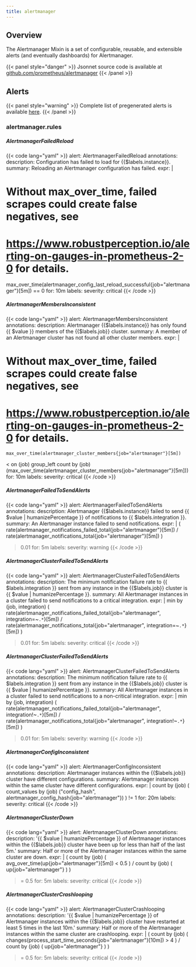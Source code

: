 ```yaml
---
title: alertmanager
---
```


## Overview

The Alertmanager Mixin is a set of configurable, reusable, and extensible alerts (and eventually dashboards) for Alertmanager.

{{< panel style="danger" >}}
Jsonnet source code is available at [github.com/prometheus/alertmanager](https://github.com/prometheus/alertmanager/tree/master/doc/alertmanager-mixin)
{{< /panel >}}

## Alerts

{{< panel style="warning" >}}
Complete list of pregenerated alerts is available [here](https://github.com/monitoring-mixins/website/blob/master/assets/alertmanager/alerts.yaml).
{{< /panel >}}

### alertmanager.rules

##### AlertmanagerFailedReload

{{< code lang="yaml" >}}
alert: AlertmanagerFailedReload
annotations:
  description: Configuration has failed to load for {{$labels.instance}}.
  summary: Reloading an Alertmanager configuration has failed.
expr: |
  # Without max_over_time, failed scrapes could create false negatives, see
  # https://www.robustperception.io/alerting-on-gauges-in-prometheus-2-0 for details.
  max_over_time(alertmanager_config_last_reload_successful{job="alertmanager"}[5m]) == 0
for: 10m
labels:
  severity: critical
{{< /code >}}
 
##### AlertmanagerMembersInconsistent

{{< code lang="yaml" >}}
alert: AlertmanagerMembersInconsistent
annotations:
  description: Alertmanager {{$labels.instance}} has only found {{ $value }} members
    of the {{$labels.job}} cluster.
  summary: A member of an Alertmanager cluster has not found all other cluster members.
expr: |
  # Without max_over_time, failed scrapes could create false negatives, see
  # https://www.robustperception.io/alerting-on-gauges-in-prometheus-2-0 for details.
    max_over_time(alertmanager_cluster_members{job="alertmanager"}[5m])
  < on (job) group_left
    count by (job) (max_over_time(alertmanager_cluster_members{job="alertmanager"}[5m]))
for: 10m
labels:
  severity: critical
{{< /code >}}
 
##### AlertmanagerFailedToSendAlerts

{{< code lang="yaml" >}}
alert: AlertmanagerFailedToSendAlerts
annotations:
  description: Alertmanager {{$labels.instance}} failed to send {{ $value | humanizePercentage
    }} of notifications to {{ $labels.integration }}.
  summary: An Alertmanager instance failed to send notifications.
expr: |
  (
    rate(alertmanager_notifications_failed_total{job="alertmanager"}[5m])
  /
    rate(alertmanager_notifications_total{job="alertmanager"}[5m])
  )
  > 0.01
for: 5m
labels:
  severity: warning
{{< /code >}}
 
##### AlertmanagerClusterFailedToSendAlerts

{{< code lang="yaml" >}}
alert: AlertmanagerClusterFailedToSendAlerts
annotations:
  description: The minimum notification failure rate to {{ $labels.integration }}
    sent from any instance in the {{$labels.job}} cluster is {{ $value | humanizePercentage
    }}.
  summary: All Alertmanager instances in a cluster failed to send notifications to
    a critical integration.
expr: |
  min by (job, integration) (
    rate(alertmanager_notifications_failed_total{job="alertmanager", integration=~`.*`}[5m])
  /
    rate(alertmanager_notifications_total{job="alertmanager", integration=~`.*`}[5m])
  )
  > 0.01
for: 5m
labels:
  severity: critical
{{< /code >}}
 
##### AlertmanagerClusterFailedToSendAlerts

{{< code lang="yaml" >}}
alert: AlertmanagerClusterFailedToSendAlerts
annotations:
  description: The minimum notification failure rate to {{ $labels.integration }}
    sent from any instance in the {{$labels.job}} cluster is {{ $value | humanizePercentage
    }}.
  summary: All Alertmanager instances in a cluster failed to send notifications to
    a non-critical integration.
expr: |
  min by (job, integration) (
    rate(alertmanager_notifications_failed_total{job="alertmanager", integration!~`.*`}[5m])
  /
    rate(alertmanager_notifications_total{job="alertmanager", integration!~`.*`}[5m])
  )
  > 0.01
for: 5m
labels:
  severity: warning
{{< /code >}}
 
##### AlertmanagerConfigInconsistent

{{< code lang="yaml" >}}
alert: AlertmanagerConfigInconsistent
annotations:
  description: Alertmanager instances within the {{$labels.job}} cluster have different
    configurations.
  summary: Alertmanager instances within the same cluster have different configurations.
expr: |
  count by (job) (
    count_values by (job) ("config_hash", alertmanager_config_hash{job="alertmanager"})
  )
  != 1
for: 20m
labels:
  severity: critical
{{< /code >}}
 
##### AlertmanagerClusterDown

{{< code lang="yaml" >}}
alert: AlertmanagerClusterDown
annotations:
  description: '{{ $value | humanizePercentage }} of Alertmanager instances within
    the {{$labels.job}} cluster have been up for less than half of the last 5m.'
  summary: Half or more of the Alertmanager instances within the same cluster are
    down.
expr: |
  (
    count by (job) (
      avg_over_time(up{job="alertmanager"}[5m]) < 0.5
    )
  /
    count by (job) (
      up{job="alertmanager"}
    )
  )
  >= 0.5
for: 5m
labels:
  severity: critical
{{< /code >}}
 
##### AlertmanagerClusterCrashlooping

{{< code lang="yaml" >}}
alert: AlertmanagerClusterCrashlooping
annotations:
  description: '{{ $value | humanizePercentage }} of Alertmanager instances within
    the {{$labels.job}} cluster have restarted at least 5 times in the last 10m.'
  summary: Half or more of the Alertmanager instances within the same cluster are
    crashlooping.
expr: |
  (
    count by (job) (
      changes(process_start_time_seconds{job="alertmanager"}[10m]) > 4
    )
  /
    count by (job) (
      up{job="alertmanager"}
    )
  )
  >= 0.5
for: 5m
labels:
  severity: critical
{{< /code >}}
 

